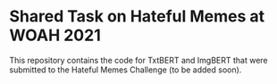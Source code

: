 # Shared Task on Hateful Memes at WOAH 2021

This repository contains the code for TxtBERT and ImgBERT that were submitted to the Hateful Memes Challenge (to be added soon).
